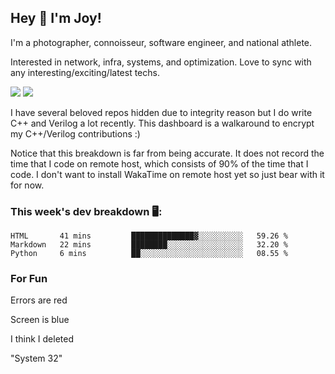 ## Hey 👋 I'm Joy! 
I'm a photographer, connoisseur, software engineer, and national athlete. 

Interested in network, infra, systems, and optimization. Love to sync with any interesting/exciting/latest techs. 

<img src ="https://github-readme-stats.vercel.app/api?username=joyhuan&show_icons=true&count_private=true&theme=dracula" />

<img src="https://github-readme-stats.vercel.app/api/top-langs/?username=joyhuan&theme=dracula" />

I have several beloved repos hidden due to integrity reason but I do write C++ and Verilog a lot recently. This dashboard is a walkaround to encrypt my C++/Verilog contributions :)

Notice that this breakdown is far from being accurate. It does not record the time that I code on remote host, which consists of 90% of the time that I code. I don't want to install WakaTime on remote host yet so just bear with it for now. 

### This week's dev breakdown 🖥:
<!--START_SECTION:waka-->
```text
HTML       41 mins         ██████████████▓░░░░░░░░░░   59.26 % 
Markdown   22 mins         ████████░░░░░░░░░░░░░░░░░   32.20 % 
Python     6 mins          ██░░░░░░░░░░░░░░░░░░░░░░░   08.55 % 
```
<!--END_SECTION:waka-->

### For Fun
Errors are red 

Screen is blue 

I think I deleted

"System 32"
